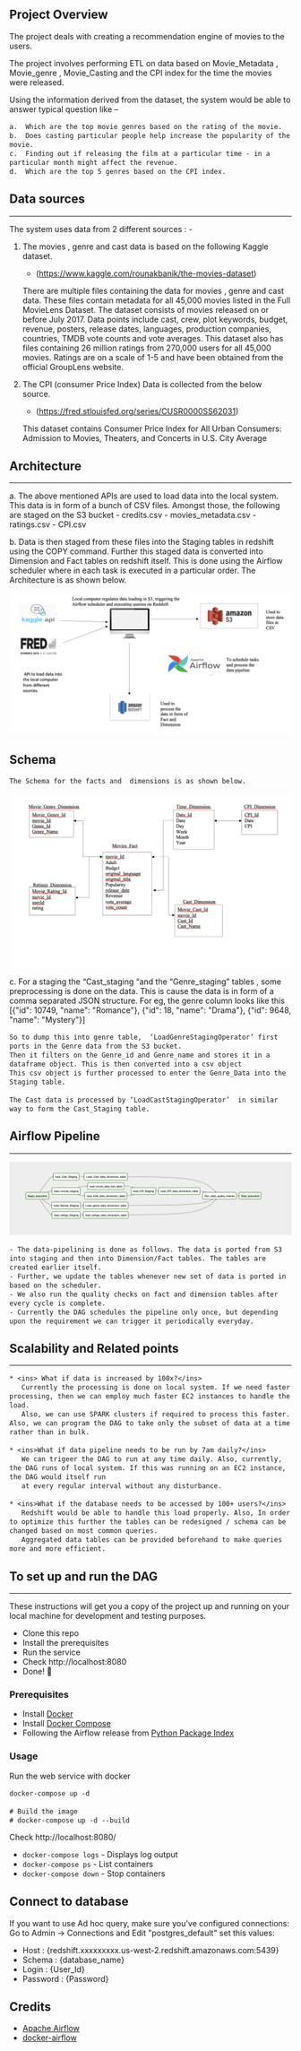 Project Overview
---

The project deals with creating a recommendation engine of movies to the users.

The project involves performing ETL on data based on Movie_Metadata , Movie_genre , Movie_Casting and the CPI index for the time the movies were released.


Using the information derived from the dataset, the system would be able to answer typical question like –

    a.	Which are the top movie genres based on the rating of the movie.
    b.	Does casting particular people help increase the popularity of the movie.
    c.	Finding out if releasing the film at a particular time - in a particular month might affect the revenue.
    d.	Which are the top 5 genres based on the CPI index.


## Data sources
---
The system uses data from 2 different sources : -
1.	The movies , genre and cast data is based on the following Kaggle dataset.

    - (https://www.kaggle.com/rounakbanik/the-movies-dataset)

    There are multiple files containing the data for movies , genre and cast data.
    These files contain metadata for all 45,000 movies listed in the Full MovieLens Dataset. The dataset consists of movies released on or before July 2017. Data       points include cast, crew, plot keywords, budget, revenue, posters, release dates, languages, production companies, countries, TMDB vote counts and vote           averages.
    This dataset also has files containing 26 million ratings from 270,000 users for all 45,000 movies. Ratings are on a scale of 1-5 and have been obtained from       the official GroupLens website.



2.	The CPI (consumer Price Index) Data is collected from the below source.

    - (https://fred.stlouisfed.org/series/CUSR0000SS62031)


    This dataset contains Consumer Price Index for All Urban Consumers: Admission to Movies, Theaters, and Concerts in U.S. City Average


## Architecture 
---
a.	The above mentioned APIs are used to load data into the local system. This data is in form of a bunch of CSV files. Amongst those, the following are staged on     the S3 bucket 
    - credits.csv
    - movies_metadata.csv
    - ratings.csv 
    - CPI.csv
            
b.	Data is then staged from these files into the Staging tables in redshift using the COPY command. Further this staged data is converted into Dimension and Fact     tables on redshift itself. This is done using the Airflow scheduler where in each task is executed in a particular order. The Architecture  is as shown below.

![Movify](images/Architecture.png)



## Schema
    The Schema for the facts and  dimensions is as shown below. 

![Movify](images/schema.png)



c.	For a staging the “Cast_staging “and the “Genre_staging” tables , some preprocessing is done on the data. This is cause the data is in form of a comma separated JSON structure. For eg, the genre column looks      like this 
    [{"id": 10749, "name": "Romance"}, {"id": 18, "name": "Drama"}, {"id": 9648, "name": "Mystery"}]

    So to dump this into genre table,  ‘LoadGenreStagingOperator’ first ports in the Genre data from the S3 bucket.
    Then it filters on the Genre_id and Genre_name and stores it in a dataframe object. This is then converted into a csv object
    This csv object is further processed to enter the Genre_Data into the Staging table.

	The Cast data is processed by ‘LoadCastStagingOperator’  in similar way to form the Cast_Staging table. 




## Airflow Pipeline
---

![Movify](images/Data_pipeline.png)

    - The data-pipelining is done as follows. The data is ported from S3 into staging and then into Dimension/Fact tables. The tables are created earlier itself.
    - Further, we update the tables whenever new set of data is ported in based on the scheduler.
    - We also run the quality checks on fact and dimension tables after every cycle is complete.
    - Currently the DAG schedules the pipeline only once, but depending upon the requirement we can trigger it periodically everyday.




## Scalability and Related points
---
    * <ins> What if data is increased by 100x?</ins>
       Currently the processing is done on local system. If we need faster processing, then we can employ much faster EC2 instances to handle the load.
       Also, we can use SPARK clusters if required to process this faster. Also, we can program the DAG to take only the subset of data at a time rather than in bulk.

    * <ins>What if data pipeline needs to be run by 7am daily?</ins>
       We can trigeer the DAG to run at any time daily. Also, currently, the DAG runs of local system. If this was running on an EC2 instance, the DAG would itself run 
       at every regular interval without any disturbance.

    * <ins>What if the database needs to be accessed by 100+ users?</ins>
       Redshift would be able to handle this load properly. Also, In order to optimize this further the tables can be redesigned / schema can be changed based on most common queries.
       Aggregated data tables can be provided beforehand to make queries more and more efficient.





## To set up and run the DAG
---
These instructions will get you a copy of the project up and running on your local machine for development and testing purposes.

- Clone this repo
- Install the prerequisites
- Run the service
- Check http://localhost:8080
- Done! :tada:

### Prerequisites

- Install [Docker](https://www.docker.com/)
- Install [Docker Compose](https://docs.docker.com/compose/install/)
- Following the Airflow release from [Python Package Index](https://pypi.python.org/pypi/apache-airflow)

### Usage

Run the web service with docker

```
docker-compose up -d

# Build the image
# docker-compose up -d --build
```

Check http://localhost:8080/

- `docker-compose logs` - Displays log output
- `docker-compose ps` - List containers
- `docker-compose down` - Stop containers


## Connect to database

If you want to use Ad hoc query, make sure you've configured connections:
Go to Admin -> Connections and Edit "postgres_default" set this values:
- Host : {redshift.xxxxxxxxx.us-west-2.redshift.amazonaws.com:5439}
- Schema : {database_name}
- Login : {User_Id}
- Password : {Password}


## Credits

- [Apache Airflow](https://github.com/apache/incubator-airflow)
- [docker-airflow](https://github.com/puckel/docker-airflow/tree/1.10.0-5)
